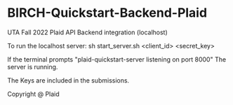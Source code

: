 # BIRCH-Quickstart-Backend-Plaid
UTA Fall 2022 Plaid API Backend integration (localhost)

To run the localhost server:
sh start_server.sh <client_id> <secret_key>

If the terminal prompts
"plaid-quickstart-server listening on port 8000"
The server is running.

The Keys are included in the submissions.

Copyright @ Plaid
